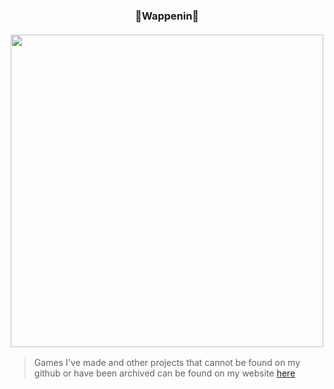 <div align=center>
  <h3>
    👾Wappenin👾
    <br>
    <br>
    <img width=500 src="https://64.media.tumblr.com/eb22fd21f1fc245b67883f49d75e7287/tumblr_inline_p7l7j7jgX31rz60rk_500.gifv"/>
    <br>
  </h3>
</div>

<!--
<p align=center>
  <img float=left src="https://img.shields.io/badge/c-%2300599C.svg?style=flat&logo=c&logoColor=white" alt="C">
  <img src="https://img.shields.io/badge/c++-%2300599C.svg?style=flat&logo=c%2B%2B&logoColor=white" alt="C++">
  <img src="https://img.shields.io/badge/Zig-%23F7A41D.svg?style=flat&logo=zig&logoColor=white" alt="Zig">
  <img src="https://img.shields.io/badge/rust-%23000000.svg?style=flat&logo=rust&logoColor=white" alt="Rust">
</p>
<p align=center>
  <img src="https://img.shields.io/badge/c%23-%23239120.svg?style=flat&logo=c-sharp&logoColor=white" alt="C#">
  <img src="https://img.shields.io/badge/.NET-5C2D91?style=flat&logo=.net&logoColor=white" alt=""dotnet>
  <img src="https://img.shields.io/badge/Unity-%2320232a.svg?style=flat&logo=unity&logoColor=white" alt="Unity">
</p>
<h1></h1>
<p align=center>
  <img src=https://github-readme-streak-stats.herokuapp.com/?user=Sk1-z&theme=transparent&hide_border=true>
  <img src=https://github-readme-stats.vercel.app/api/top-langs/?username=Sk1-z&theme=transparent&hide_border=true&layout=compact&langs_count=10>
</p>
-->
> Games I've made and other projects that cannot be found on my github or have been archived can be found on my website [here](https://sk1-z.github.io/)

<!--
Pov retired
<p align=center>
  <img src="https://img.shields.io/badge/lua-%232C2D72.svg?style=flat&logo=lua&logoColor=white" alt="Lua">
  <img src="https://img.shields.io/badge/python-3670A0?style=flat&logo=python&logoColor=ffdd54" alt="Python">
  <img src="https://img.shields.io/badge/typescript-%23007ACC.svg?style=flat&logo=typescript&logoColor=white" alt="TypeScript">
  <img src="https://img.shields.io/badge/Electron-191970?style=flat&logo=Electron&logoColor=white" alt="Electron.js">
  <img src="https://img.shields.io/badge/node.js-6DA55F?style=flat&logo=node.js&logoColor=white" alt="Node.js">
</p>
-->
